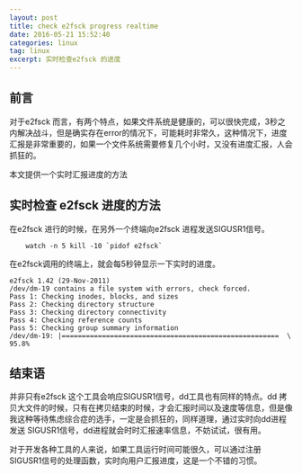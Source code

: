 ```yaml
---
layout: post
title: check e2fsck progress realtime
date: 2016-05-21 15:52:40
categories: linux
tag: linux
excerpt: 实时检查e2fsck 的进度
---
```


## 前言

对于e2fsck 而言，有两个特点，如果文件系统是健康的，可以很快完成，3秒之内解决战斗，但是确实存在error的情况下，可能耗时非常久，这种情况下，进度汇报是非常重要的，如果一个文件系统需要修复几个小时，又没有进度汇报，人会抓狂的。

本文提供一个实时汇报进度的方法

## 实时检查 e2fsck 进度的方法

在e2fsck 进行的时候，在另外一个终端向e2fsck 进程发送SIGUSR1信号。

```
    watch -n 5 kill -10 `pidof e2fsck`
```

在e2fsck调用的终端上，就会每5秒钟显示一下实时的进度。

```
e2fsck 1.42 (29-Nov-2011)
/dev/dm-19 contains a file system with errors, check forced.
Pass 1: Checking inodes, blocks, and sizes
Pass 2: Checking directory structure                                           
Pass 3: Checking directory connectivity                                        
Pass 4: Checking reference counts                                              
Pass 5: Checking group summary information                                     
/dev/dm-19: |======================================================  \ 95.8%   
```


## 结束语

并非只有e2fsck 这个工具会响应SIGUSR1信号，dd工具也有同样的特点。dd 拷贝大文件的时候，只有在拷贝结束的时候，才会汇报时间以及速度等信息，但是像我这种等待焦虑综合症的选手，一定是会抓狂的，同样道理，通过实时向dd进程发送 SIGUSR1信号，dd进程就会时时汇报速率信息，不妨试试，很有用。


对于开发各种工具的人来说，如果工具运行时间可能很久，可以通过注册SIGUSR1信号的处理函数，实时向用户汇报进度，这是一个不错的习惯。


